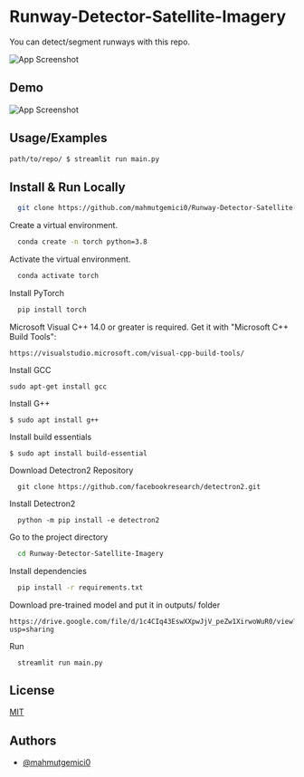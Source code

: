 
# Runway-Detector-Satellite-Imagery

You can detect/segment runways with this repo.

![App Screenshot](https://github.com/mahmutgemici0/Runway-Detector-Satellite-Imagery/blob/main/airport_dataset/runway/raw_data/2.png?raw=true)




## Demo

![App Screenshot](https://github.com/mahmutgemici0/Runway-Detector-Satellite-Imagery/blob/main/assets/results.gif?raw=true)

## Usage/Examples

```bash
path/to/repo/ $ streamlit run main.py
```


## Install & Run Locally
<!-- Install Git-lfs https://git-lfs.github.com/ -->

<!-- - Linux
```
  sudo apt-get install git-lfs
```
- Windows 
```
    pip install git-lfs
```
Initialize Git-LFS
```
  git install git-lfs
```
Clone the project -->

```bash
  git clone https://github.com/mahmutgemici0/Runway-Detector-Satellite-Imagery.git
```
Create a virtual environment.
```bash
  conda create -n torch python=3.8
```
Activate the virtual environment.
```bash
  conda activate torch
```
Install PyTorch
```bash
  pip install torch
```
Microsoft Visual C++ 14.0 or greater is required. Get it with "Microsoft C++ Build Tools":
```
https://visualstudio.microsoft.com/visual-cpp-build-tools/
```
Install GCC
```
sudo apt-get install gcc
```
Install G++
```
$ sudo apt install g++
```
Install build essentials
```
$ sudo apt install build-essential
```
Download Detectron2 Repository
```
  git clone https://github.com/facebookresearch/detectron2.git
```
Install Detectron2
```
  python -m pip install -e detectron2
```
Go to the project directory
```bash
  cd Runway-Detector-Satellite-Imagery
```
Install dependencies
```bash
  pip install -r requirements.txt
```
Download pre-trained model and put it in outputs/ folder
```
https://drive.google.com/file/d/1c4CIq43EswXXpwJjV_peZw1XirwoWuR0/view?usp=sharing
```
Run
```
  streamlit run main.py 
```

## License

[MIT](https://choosealicense.com/licenses/mit/)


## Authors

- [@mahmutgemici0](https://www.github.com/mahmutgemici0)

